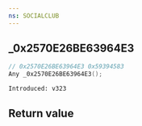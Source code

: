 ```yaml
---
ns: SOCIALCLUB
---
```

## _0x2570E26BE63964E3

```c
// 0x2570E26BE63964E3 0x59394583
Any _0x2570E26BE63964E3();
```

```
Introduced: v323
```


## Return value
